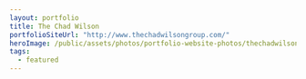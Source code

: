 ```yaml
---
layout: portfolio
title: The Chad Wilson
portfolioSiteUrl: "http://www.thechadwilsongroup.com/"
heroImage: /public/assets/photos/portfolio-website-photos/thechadwilsongroup-scr.png
tags:
  - featured
---
```

